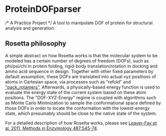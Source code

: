 # ProteinDOFparser
/* A Practice Project */
A tool to manipulate DOF of protein for structural analysis and generation.

## Rosetta philosophy

A simple abstract on how Rosetta works is that the molecular system to be modeled has a certain number of degrees of freedom (DOFs), such as phi/psi/chi in protein folding, rigid-body translation/rotation in docking and amino acid sequence in design. Together with other fixed parameters by default assumption, these DOFs are translated into actual xyz positions of atoms in Cartesian space, via processes such as "refold" and [&#34;pack_rotamers&#34;](https://docs.rosettacommons.org/docs/latest/rosetta_basics/structural_concepts/Rosetta-overview#packer). Afterwards, a physically-based energy function is used to evaluate the energy state of the current system based on these atom positions. The "DOF-XYZ-Energy" regime is coupled with algorithms such as Monte Carlo Minimization to sample the conformational space defined by those DOFs in order to locate the conformation with the lowest-energy state, which presumably should be close to the native state of the system.

For a detailed description of how Rosetta works, please see [Leaver-Fay et al. 2011, Methods in Enzymology 487:545-74](http://www.ncbi.nlm.nih.gov/pubmed/21187238).
